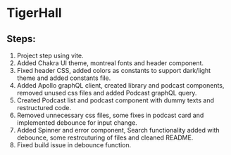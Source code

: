 # TigerHall

## Steps:

1. Project step using vite.
2. Added Chakra UI theme, montreal fonts and header component.
3. Fixed header CSS, added colors as constants to support dark/light theme and added constants file.
4. Added Apollo graphQL client, created library and podcast components, removed unused css files and added Podcast graphQL query.
5. Created Podcast list and podcast component with dummy texts and restructured code.
6. Removed unnecessary css files, some fixes in podcast card and implemented debounce for input change.
7. Added Spinner and error component, Search functionality added with debounce, some restrcuturing of files and cleaned README.
8. Fixed build issue in debounce function.
